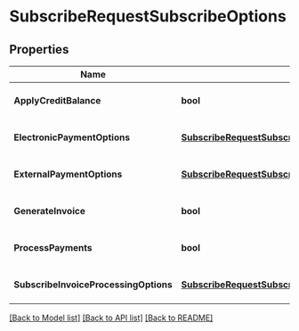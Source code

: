 # SubscribeRequestSubscribeOptions

## Properties
Name | Type | Description | Notes
------------ | ------------- | ------------- | -------------
**ApplyCreditBalance** | **bool** |  | [optional] [default to null]
**ElectronicPaymentOptions** | [**SubscribeRequestSubscribeOptionsElectronicPaymentOptions**](SubscribeRequest_SubscribeOptions_ElectronicPaymentOptions.md) |  | [optional] [default to null]
**ExternalPaymentOptions** | [**SubscribeRequestSubscribeOptionsExternalPaymentOptions**](SubscribeRequest_SubscribeOptions_ExternalPaymentOptions.md) |  | [optional] [default to null]
**GenerateInvoice** | **bool** |  | [optional] [default to null]
**ProcessPayments** | **bool** |  | [optional] [default to null]
**SubscribeInvoiceProcessingOptions** | [**SubscribeRequestSubscribeOptionsSubscribeInvoiceProcessingOptions**](SubscribeRequest_SubscribeOptions_SubscribeInvoiceProcessingOptions.md) |  | [optional] [default to null]

[[Back to Model list]](../README.md#documentation-for-models) [[Back to API list]](../README.md#documentation-for-api-endpoints) [[Back to README]](../README.md)


